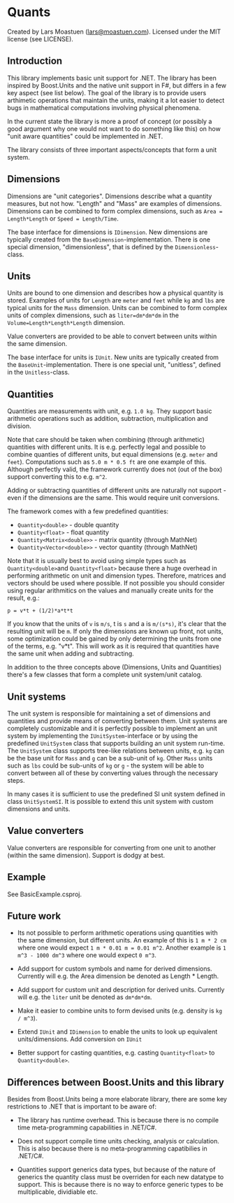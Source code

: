 # Quants

Created by Lars Moastuen (lars@moastuen.com).
Licensed under the MIT license (see LICENSE).

## Introduction
This library implements basic unit support for .NET. The 
library has been inspired by Boost.Units and the native unit support in
F#, but differs in a few key aspect (see list below). The goal of 
the library is to provide users arthimetic operations that maintain 
the units, making it a lot easier to detect bugs in mathematical 
computations involving physical phenomena.

In the current state the library is more a proof of concept (or
possibly a good argument why one would not want to do something like this)
on how "unit aware quantities" could be implemented in .NET.

The library consists of three important aspects/concepts that form
a unit system.

## Dimensions
Dimensions are "unit categories". Dimensions describe what a
quantity measures, but not how. "Length" and "Mass" are examples
of dimensions. Dimensions can be combined to form complex 
dimensions, such as `Area = Length*Length` or 
`Speed = Length/Time`.

The base interface for dimensions is `IDimension`. New dimensions
are typically created from the `BaseDimension`-implementation. There 
is one special dimension, "dimensionless", that is defined by the 
`Dimensionless`-class.

## Units
Units are bound to one dimension and describes how a physical 
quantity is stored. Examples of units for `Length` are `meter` 
and `feet` while `kg` and `lbs` are typical units for the `Mass`
dimension. Units can be combined to form complex units of complex
dimensions, such as `liter=dm*dm*dm` in the 
`Volume=Length*Length*Length` dimension.

Value converters are provided to be able to convert between units 
within the same dimension.

The base interface for units is `IUnit`. New units are typically created from
the `BaseUnit`-implementation. There is one special unit, "unitless", defined 
in the `Unitless`-class.

## Quantities
Quantities are measurements with unit, e.g. `1.0 kg`. They support basic
arithmetic operations such as addition, subtraction, multiplication and 
division.

Note that care should be taken when combining (through arithmetic) quantities
with different units. It is e.g. perfectly legal and possible to combine quanties
of different units, but equal dimensions (e.g. `meter` and `feet`). Computations such as
`5.0 m * 0.5 ft` are one example of this. Although perfectly valid, the framework
currently does not (out of the box) support converting this to e.g. `m^2`.

Adding or subtracting quantities of different units are naturally not support - even
if the dimensions are the same. This would require unit conversions.

The framework comes with a few predefined quantities:

- `Quantity<double>` - double quantity
- `Quantity<float>` - float quantity
- `Quantity<Matrix<double>>` - matrix quantity (through MathNet)
- `Quantity<Vector<double>>` - vector quantity (through MathNet)

Note that it is usually best to avoid using simple types such as `Quantity<double>`and `Quantity<float>`
because there a huge overhead in performing arithmetic on unit and dimension types. Therefore,
matrices and vectors should be used where possible. If not possible you should consider using
regular arithmitics on the values and manually create units for the result, e.g.:

    p = v*t + (1/2)*a*t*t

If you know that the units of `v` is `m/s`, t is `s` and a is `m/(s*s)`, it's clear that
the resulting unit will be `m`. If only the dimensions are known up front, not units, some
optimization could be gained by only determining the units from one of the terms, e.g. "v*t".
This will work as it is required that quantities have the same unit when adding and subtracting.

In addition to the three concepts above (Dimensions, Units and Quantities) there's a few
classes that form a complete unit system/unit catalog.

## Unit systems
The unit system is responsible for maintaining a set of dimensions and quantities and
provide means of converting between them. Unit systems are completely customizable 
and it is perfectly possible to implement an unit system by implementing the 
`IUnitSystem`-interface or by using the predefined `UnitSystem` class that supports building 
an unit system run-time. The `UnitSystem` class supports tree-like relations between units, e.g.
`kg` can be the base unit for `Mass` and `g` can be a sub-unit of `kg`. Other `Mass` units
such as `lbs` could be sub-units of `kg` or `g` - the system will be able to convert between
all of these by converting values through the necessary steps.

In many cases it is sufficient to use the predefined SI unit system defined in
class `UnitSystemSI`. It is possible to extend this unit system with custom dimensions
and units.

## Value converters
Value converters are responsible for converting from one unit to another (within the
same dimension). Support is dodgy at best.


## Example
See BasicExample.csproj.


## Future work
- Its not possible to perform arithmetic operations using quantities with the
  same dimension, but different units. An example of this is `1 m * 2 cm` where
  one would expect `1 m * 0.01 m = 0.01 m^2`. Another example is `1 m^3 - 1000 dm^3`
  where one would expect `0 m^3`.
  
- Add support for custom symbols and name for derived dimensions. Currently
  will e.g. the Area dimension be denoted as Length * Length.
  
- Add support for custom unit and description for derived units. Currently
  will e.g. the `liter` unit be denoted as `dm*dm*dm`.
  
- Make it easier to combine units to form devised units (e.g. density is `kg / m^3`).

- Extend `IUnit` and `IDimension` to enable the units to look up equivalent units/dimensions.
  Add conversion on `IUnit`
  
- Better support for casting quantities, e.g. casting `Quantity<float>` to `Quantity<double>`.

## Differences between Boost.Units and this library
Besides from Boost.Units being a more elaborate library, there are some key restrictions
to .NET that is important to be aware of:

- The library has runtime overhead. This is because there is no compile time 
  meta-programming capabilities in .NET/C#.
  
- Does not support compile time units checking, analysis or calculation.
  This is also because there is no meta-programming capatibilies in
  .NET/C#.
  
- Quantities support generics data types, but because of the nature of
  generics the quantity class must be overriden for each new datatype
  to support. This is because there is no way to enforce generic types
  to be multiplicable, dividiable etc.